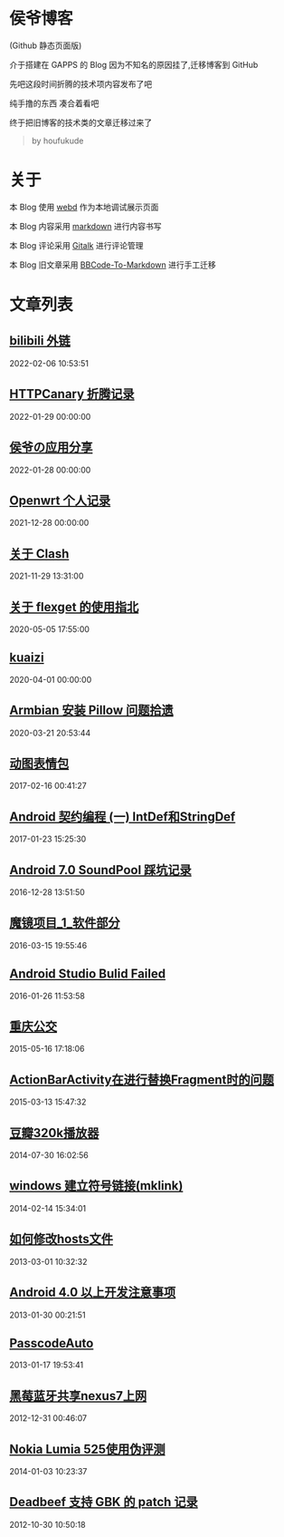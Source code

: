 # 侯爷博客 

(Github 静态页面版)

介于搭建在 GAPPS 的 Blog 因为不知名的原因挂了,迁移博客到 GitHub

先吧这段时间折腾的技术项内容发布了吧

纯手撸的东西 凑合着看吧

终于把旧博客的技术类的文章迁移过来了

>by houfukude

# 关于

本 Blog 使用 [webd](https://gwgw.ga/fidx.html#/webd/) 作为本地调试展示页面

本 Blog 内容采用 [markdown](https://markdown.com.cn/basic-syntax/) 进行内容书写

本 Blog 评论采用 [Gitalk](https://github.com/gitalk/gitalk) 进行评论管理

本 Blog 旧文章采用 [BBCode-To-Markdown](https://jondum.github.io/BBCode-To-Markdown-Converter/) 进行手工迁移 

# 文章列表
<!--add new article here 通过标识符 `ARTICLE` 自动识别-->
<!--ARTICLE-->

## [bilibili 外链](index.html?p=bili_iframe) 
2022-02-06 10:53:51

## [HTTPCanary 折腾记录](index.html?p=HTTPCanary)
2022-01-29 00:00:00

## [侯爷の应用分享](index.html?p=repomaker)
2022-01-28 00:00:00

## [Openwrt 个人记录](index.html?p=openwrt)
2021-12-28 00:00:00

## [关于 Clash](index.html?p=clash)
2021-11-29 13:31:00

## [关于 flexget 的使用指北](index.html?p=flexget)
2020-05-05 17:55:00

## [kuaizi](index.html?p=kuaizi)
2020-04-01 00:00:00

## [Armbian 安装 Pillow 问题拾遗](index.html?p=armbian-install-pillow)
2020-03-21 20:53:44

## [动图表情包](index.html?p=PictureFight)
2017-02-16 00:41:27

## [Android 契约编程 (一) IntDef和StringDef](index.html?p=Android_DbC_1)
2017-01-23 15:25:30

## [Android 7.0 SoundPool 踩坑记录](index.html?p=Android_7.0_SoundPool)
2016-12-28 13:51:50

## [魔镜项目_1_软件部分](index.html?p=MagicMirror_1)
2016-03-15 19:55:46

## [Android Studio Bulid Failed](index.html?p=AS_build_faild)
2016-01-26 11:53:58

## [重庆公交](index.html?p=CQBUS)
2015-05-16 17:18:06

## [ActionBarActivity在进行替换Fragment时的问题](index.html?p=ABA_to_Fragment)
2015-03-13 15:47:32

## [豆瓣320k播放器](index.html?p=Douban320K.py)
2014-07-30 16:02:56

## [windows 建立符号链接(mklink)](index.html?p=windows_mklink)
2014-02-14 15:34:01

## [如何修改hosts文件](index.html?p=how-to-modify-hosts)
2013-03-01 10:32:32

## [Android 4.0 以上开发注意事项](index.html?p=Android-4.0-dev-issue)
2013-01-30 00:21:51

## [PasscodeAuto](index.html?p=PasscodeAuto)
2013-01-17 19:53:41

## [黑莓蓝牙共享nexus7上网](index.html?p=BB_bluetooth_tethering)
2012-12-31 00:46:07

## [Nokia Lumia 525使用伪评测](index.html?p=Lumia525)
2014-01-03 10:23:37

## [Deadbeef 支持 GBK 的 patch 记录](index.html?p=deadbeef_patch)
2012-10-30 10:50:18
